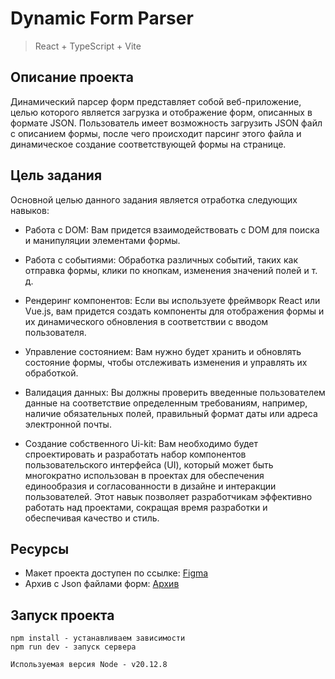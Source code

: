 # Dynamic Form Parser

> React + TypeScript + Vite

## Описание проекта

Динамический парсер форм представляет собой веб-приложение, целью которого является загрузка и отображение форм,
описанных в формате JSON. Пользователь имеет возможность загрузить JSON файл с описанием формы, после чего происходит
парсинг этого файла и динамическое создание соответствующей формы на странице.

## Цель задания

Основной целью данного задания является отработка следующих навыков:

- Работа с DOM: Вам придется взаимодействовать с DOM для поиска и манипуляции элементами формы.

- Работа с событиями: Обработка различных событий, таких как отправка формы, клики по кнопкам, изменения значений полей и т. д.

- Рендеринг компонентов: Если вы используете фреймворк React или Vue.js, вам придется создать компоненты для отображения формы
  и их динамического обновления в соответствии с вводом пользователя.

- Управление состоянием: Вам нужно будет хранить и обновлять состояние формы, чтобы отслеживать изменения и управлять их обработкой.

- Валидация данных: Вы должны проверить введенные пользователем данные на соответствие определенным требованиям, например, наличие обязательных полей, правильный формат даты или адреса электронной почты.

- Создание собственного Ui-kit: Вам необходимо будет спроектировать и разработать набор компонентов пользовательского интерфейса (UI), который может быть многократно использован в проектах для обеспечения единообразия и согласованности в дизайне и интеракции пользователей. Этот навык позволяет разработчикам эффективно работать над проектами, сокращая время разработки и обеспечивая качество и стиль.

## Ресурсы

- Макет проекта доступен по ссылке: [Figma](<https://www.figma.com/file/7S2O5KurM4GkBO1nj30Zg4/Forms-(2-week)?type=design&node-id=2286%3A7698&mode=design&t=ATrrUxSxxTtIpupx-1>)
- Архив с Json файлами форм: [Архив](https://disk.yandex.ru/d/sYLCYONyPCGI0A)

## Запуск проекта

```
npm install - устанавливаем зависимости
npm run dev - запуск сервера

Используемая версия Node - v20.12.8
```
